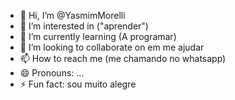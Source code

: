 - 👋 Hi, I’m @YasmimMorelli
- 👀 I’m interested in ("aprender")
- 🌱 I’m currently learning (A programar)
- 💞️ I’m looking to collaborate on em me ajudar
- 📫 How to reach me (me chamando no whatsapp)
- 😄 Pronouns: ...
- ⚡ Fun fact: sou muito alegre
  

<!---
YasmimMorelli/YasmimMorelli is a ✨ special ✨ repository because its `README.md` (this file) appears on your GitHub profile.
You can click the Preview link to take a look at your changes.
--->

